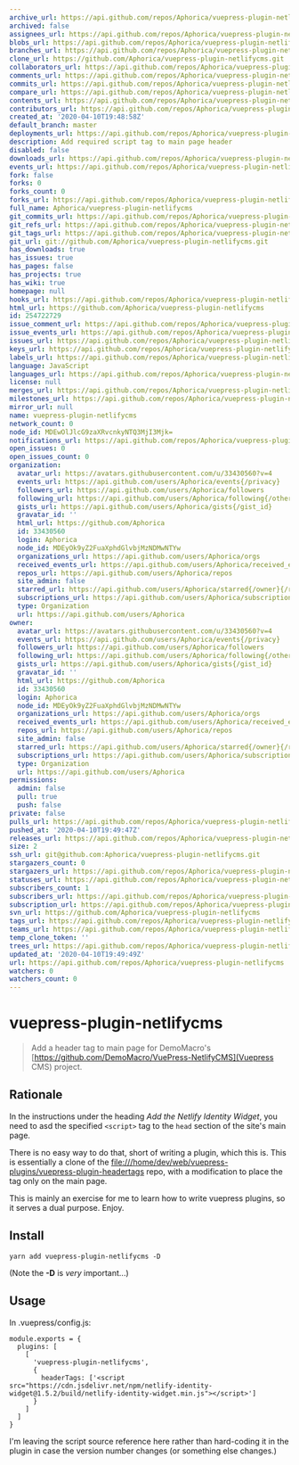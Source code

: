 ```yaml
---
archive_url: https://api.github.com/repos/Aphorica/vuepress-plugin-netlifycms/{archive_format}{/ref}
archived: false
assignees_url: https://api.github.com/repos/Aphorica/vuepress-plugin-netlifycms/assignees{/user}
blobs_url: https://api.github.com/repos/Aphorica/vuepress-plugin-netlifycms/git/blobs{/sha}
branches_url: https://api.github.com/repos/Aphorica/vuepress-plugin-netlifycms/branches{/branch}
clone_url: https://github.com/Aphorica/vuepress-plugin-netlifycms.git
collaborators_url: https://api.github.com/repos/Aphorica/vuepress-plugin-netlifycms/collaborators{/collaborator}
comments_url: https://api.github.com/repos/Aphorica/vuepress-plugin-netlifycms/comments{/number}
commits_url: https://api.github.com/repos/Aphorica/vuepress-plugin-netlifycms/commits{/sha}
compare_url: https://api.github.com/repos/Aphorica/vuepress-plugin-netlifycms/compare/{base}...{head}
contents_url: https://api.github.com/repos/Aphorica/vuepress-plugin-netlifycms/contents/{+path}
contributors_url: https://api.github.com/repos/Aphorica/vuepress-plugin-netlifycms/contributors
created_at: '2020-04-10T19:48:58Z'
default_branch: master
deployments_url: https://api.github.com/repos/Aphorica/vuepress-plugin-netlifycms/deployments
description: Add required script tag to main page header
disabled: false
downloads_url: https://api.github.com/repos/Aphorica/vuepress-plugin-netlifycms/downloads
events_url: https://api.github.com/repos/Aphorica/vuepress-plugin-netlifycms/events
fork: false
forks: 0
forks_count: 0
forks_url: https://api.github.com/repos/Aphorica/vuepress-plugin-netlifycms/forks
full_name: Aphorica/vuepress-plugin-netlifycms
git_commits_url: https://api.github.com/repos/Aphorica/vuepress-plugin-netlifycms/git/commits{/sha}
git_refs_url: https://api.github.com/repos/Aphorica/vuepress-plugin-netlifycms/git/refs{/sha}
git_tags_url: https://api.github.com/repos/Aphorica/vuepress-plugin-netlifycms/git/tags{/sha}
git_url: git://github.com/Aphorica/vuepress-plugin-netlifycms.git
has_downloads: true
has_issues: true
has_pages: false
has_projects: true
has_wiki: true
homepage: null
hooks_url: https://api.github.com/repos/Aphorica/vuepress-plugin-netlifycms/hooks
html_url: https://github.com/Aphorica/vuepress-plugin-netlifycms
id: 254722729
issue_comment_url: https://api.github.com/repos/Aphorica/vuepress-plugin-netlifycms/issues/comments{/number}
issue_events_url: https://api.github.com/repos/Aphorica/vuepress-plugin-netlifycms/issues/events{/number}
issues_url: https://api.github.com/repos/Aphorica/vuepress-plugin-netlifycms/issues{/number}
keys_url: https://api.github.com/repos/Aphorica/vuepress-plugin-netlifycms/keys{/key_id}
labels_url: https://api.github.com/repos/Aphorica/vuepress-plugin-netlifycms/labels{/name}
language: JavaScript
languages_url: https://api.github.com/repos/Aphorica/vuepress-plugin-netlifycms/languages
license: null
merges_url: https://api.github.com/repos/Aphorica/vuepress-plugin-netlifycms/merges
milestones_url: https://api.github.com/repos/Aphorica/vuepress-plugin-netlifycms/milestones{/number}
mirror_url: null
name: vuepress-plugin-netlifycms
network_count: 0
node_id: MDEwOlJlcG9zaXRvcnkyNTQ3MjI3Mjk=
notifications_url: https://api.github.com/repos/Aphorica/vuepress-plugin-netlifycms/notifications{?since,all,participating}
open_issues: 0
open_issues_count: 0
organization:
  avatar_url: https://avatars.githubusercontent.com/u/33430560?v=4
  events_url: https://api.github.com/users/Aphorica/events{/privacy}
  followers_url: https://api.github.com/users/Aphorica/followers
  following_url: https://api.github.com/users/Aphorica/following{/other_user}
  gists_url: https://api.github.com/users/Aphorica/gists{/gist_id}
  gravatar_id: ''
  html_url: https://github.com/Aphorica
  id: 33430560
  login: Aphorica
  node_id: MDEyOk9yZ2FuaXphdGlvbjMzNDMwNTYw
  organizations_url: https://api.github.com/users/Aphorica/orgs
  received_events_url: https://api.github.com/users/Aphorica/received_events
  repos_url: https://api.github.com/users/Aphorica/repos
  site_admin: false
  starred_url: https://api.github.com/users/Aphorica/starred{/owner}{/repo}
  subscriptions_url: https://api.github.com/users/Aphorica/subscriptions
  type: Organization
  url: https://api.github.com/users/Aphorica
owner:
  avatar_url: https://avatars.githubusercontent.com/u/33430560?v=4
  events_url: https://api.github.com/users/Aphorica/events{/privacy}
  followers_url: https://api.github.com/users/Aphorica/followers
  following_url: https://api.github.com/users/Aphorica/following{/other_user}
  gists_url: https://api.github.com/users/Aphorica/gists{/gist_id}
  gravatar_id: ''
  html_url: https://github.com/Aphorica
  id: 33430560
  login: Aphorica
  node_id: MDEyOk9yZ2FuaXphdGlvbjMzNDMwNTYw
  organizations_url: https://api.github.com/users/Aphorica/orgs
  received_events_url: https://api.github.com/users/Aphorica/received_events
  repos_url: https://api.github.com/users/Aphorica/repos
  site_admin: false
  starred_url: https://api.github.com/users/Aphorica/starred{/owner}{/repo}
  subscriptions_url: https://api.github.com/users/Aphorica/subscriptions
  type: Organization
  url: https://api.github.com/users/Aphorica
permissions:
  admin: false
  pull: true
  push: false
private: false
pulls_url: https://api.github.com/repos/Aphorica/vuepress-plugin-netlifycms/pulls{/number}
pushed_at: '2020-04-10T19:49:47Z'
releases_url: https://api.github.com/repos/Aphorica/vuepress-plugin-netlifycms/releases{/id}
size: 2
ssh_url: git@github.com:Aphorica/vuepress-plugin-netlifycms.git
stargazers_count: 0
stargazers_url: https://api.github.com/repos/Aphorica/vuepress-plugin-netlifycms/stargazers
statuses_url: https://api.github.com/repos/Aphorica/vuepress-plugin-netlifycms/statuses/{sha}
subscribers_count: 1
subscribers_url: https://api.github.com/repos/Aphorica/vuepress-plugin-netlifycms/subscribers
subscription_url: https://api.github.com/repos/Aphorica/vuepress-plugin-netlifycms/subscription
svn_url: https://github.com/Aphorica/vuepress-plugin-netlifycms
tags_url: https://api.github.com/repos/Aphorica/vuepress-plugin-netlifycms/tags
teams_url: https://api.github.com/repos/Aphorica/vuepress-plugin-netlifycms/teams
temp_clone_token: ''
trees_url: https://api.github.com/repos/Aphorica/vuepress-plugin-netlifycms/git/trees{/sha}
updated_at: '2020-04-10T19:49:49Z'
url: https://api.github.com/repos/Aphorica/vuepress-plugin-netlifycms
watchers: 0
watchers_count: 0
---
```


# vuepress-plugin-netlifycms

> Add a header tag to main page for DemoMacro's [https://github.com/DemoMacro/VuePress-NetlifyCMS](Vuepress CMS) project.

## Rationale
In the instructions under the heading _Add the Netlify Identity Widget_,
you need to asd the specified `<script>` tag to the `head` section of
the site's main page.

There is no easy way to do that, short of writing a plugin, which this
is.  This is essentially a clone of the
[file:///home/dev/web/vuepress-plugins/vuepress-plugin-headertags](vuepress-plugin-headertags) repo, with a modification to place the tag only on the main page.

This is mainly an exercise for me to learn how to write vuepress plugins, so it serves a dual purpose.  Enjoy.

## Install

```
yarn add vuepress-plugin-netlifycms -D
```

(Note the __-D__ is _very_ important...)

## Usage
In .vuepress/config.js:
```
module.exports = {
  plugins: [
    [
      'vuepress-plugin-netlifycms',
      {
        headerTags: ['<script src="https://cdn.jsdelivr.net/npm/netlify-identity-widget@1.5.2/build/netlify-identity-widget.min.js"></script>']
      }
    ]
  ]
}
```
I'm leaving the script source reference here rather than hard-coding it in the plugin in case the version number changes (or something else changes.)

